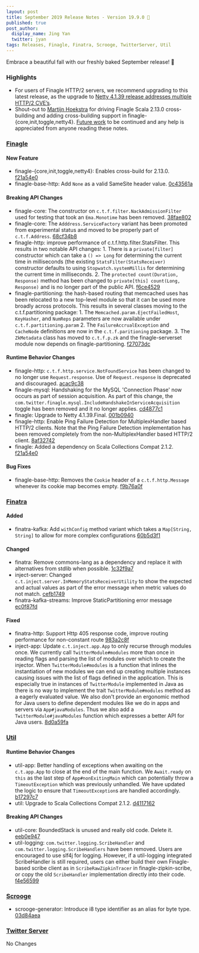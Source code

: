 ```yaml
---
layout: post
title: September 2019 Release Notes - Version 19.9.0 🍁
published: true
post_author:
  display_name: Jing Yan
  twitter: jyan
tags: Releases, Finagle, Finatra, Scrooge, TwitterServer, Util
---
```


Embrace a beautiful fall with our freshly baked September release! 🍪

### Highlights

- For users of Finagle HTTP/2 servers, we recommend upgrading to this latest release, as the upgrade to [Netty 4.1.39 release addresses multiple HTTP/2 CVE’s](https://netty.io/news/2019/08/13/4-1-39-Final.html).
- Shout-out to [Martijn Hoekstra](https://github.com/martijnhoekstra) for driving Finagle Scala 2.13.0 cross-building and adding cross-building support in finagle-{core,init,toggle,netty4}. [Future work](https://github.com/twitter/finagle/issues/771) to be continued and any help is appreciated from anyone reading these notes.

### [Finagle](https://github.com/twitter/finagle/) ###

#### New Feature

-   finagle-{core,init,toggle,netty4}: Enables cross-build for 2.13.0. [f21a54e0](https://github.com/twitter/finagle/commit/f21a54e0d759e005e089e9996113548078044498)
-   finagle-base-http: Add `None` as a valid SameSite header value. [0c43561a](https://github.com/twitter/finagle/commit/0c43561aa5d30f1fdaf4f80f400539cf1a1a44f0)

#### Breaking API Changes

-   finagle-core: The constructor on `c.t.f.filter.NackAdmissionFilter` used for testing that
    took an `Ema.Monotime` has been removed. [38fae802](https://github.com/twitter/finagle/commit/38fae80296dbc6316b169f30edb7ee3f7a5ac6cb)
-   finagle-core: The `Adddress.ServiceFactory` variant has been promoted from experimental
    status and moved to be properly part of `c.t.f.Address`. [68cf34b8](https://github.com/twitter/finagle/commit/68cf34b8275d5bde04f7652cc7bc281760207fd2)
-   finagle-http: improve performance of c.t.f.http.filter.StatsFilter. This results in two notable
    API changes: 1. There is a `private[filter]` constructor which can take a `() => Long` for
    determining the current time in milliseconds (the existing `StatsFilter(StatsReceiver)`
    constructor defaults to using `Stopwatch.systemMillis` for determining the current time in
    milliseconds. 2. The `protected count(Duration, Response)` method has been changed to
    `private[this] count(Long, Response)` and is no longer part of the public API.
    [f6ce4529](https://github.com/twitter/finagle/commit/f6ce45299c2e014c930be01bdc9e30fdf042ea9f)
-   finagle-partitioning: the hash-based routing that memcached uses has been relocated to a new
    top-level module so that it can be used more broadly across protocols. This results
    in several classes moving to the c.t.f.partitioning package: 1. The `Memcached.param.EjectFailedHost`, `KeyHasher`, and `NumReps` parameters are now
    available under `c.t.f.partitioning.param` 2. The `FailureAccrualException` and `CacheNode` definitions are now in the `c.t.f.paritioning`
    package. 3. The `ZkMetadata` class has moved to `c.t.f.p.zk` and the finagle-serverset module now depends
    on finagle-partitioning.
    [f27073dc](https://github.com/twitter/finagle/commit/f27073dce6064cf732032a1e9f3ca02256633679)

#### Runtime Behavior Changes

-   finagle-http: `c.t.f.http.service.NotFoundService` has been changed to no longer
    use `Request.response`. Use of `Request.response` is deprecated and discouraged.
    [acac9c38](https://github.com/twitter/finagle/commit/acac9c38283d562462eb9456b8121e6ed9855dff)
-   finagle-mysql: Handshaking for the MySQL 'Connection Phase' now occurs as part of session
    acquisition. As part of this change, the
    `com.twitter.finagle.mysql.IncludeHandshakeInServiceAcquisition` toggle
    has been removed and it no longer applies. [cd4877c1](https://github.com/twitter/finagle/commit/cd4877c1f8ab92d48d4ab4d0a0300e672f22898b)
-   finagle: Upgrade to Netty 4.1.39.Final. [001b0940](https://github.com/twitter/finagle/commit/001b094077834583dcfeda445876e3d9dea23358)
-   finagle-http: Enable Ping Failure Detection for MultiplexHandler based HTTP/2 clients. Note that
    the Ping Failure Detection implementation has been removed completely from the
    non-MultiplexHandler based HTTP/2 client. [8af32742](https://github.com/twitter/finagle/commit/8af327429dff08c8508798d945d4755aeae01587)
-   finagle: Added a dependency on Scala Collections Compat 2.1.2. [f21a54e0](https://github.com/twitter/finagle/commit/f21a54e0d759e005e089e9996113548078044498)

#### Bug Fixes

-   finagle-base-http: Removes the `Cookie` header of a `c.t.f.http.Message` whenever its cookie map
    becomes empty. [f9b76a0f](https://github.com/twitter/finagle/commit/f9b76a0f3e861697a13db8fc3bf15026c11f0d13)

### [Finatra](https://github.com/twitter/finatra/) ###

#### Added

-   finatra-kafka: Add `withConfig` method variant which takes a `Map[String, String]`
    to allow for more complex configurations [60b5d3f1](https://github.com/twitter/finatra/commit/60b5d3f1b7240b81a1007f27e436d8f8e18f3058)

#### Changed

-   finatra: Remove commons-lang as a dependency and replace it with alternatives from stdlib
    when possible. [1c32f9a7](https://github.com/twitter/finatra/commit/1c32f9a79b272bc0910a72bb5c7d7ee5afd0cd45)
-   inject-server: Changed `c.t.inject.server.InMemoryStatsReceiverUtility` to show the expected and
    actual values as part of the error message when metric values do not match. [cefb1749](https://github.com/twitter/finatra/commit/cefb1749dfcfd2947976b87d28f308b067f05590)
-   finatra-kafka-streams: Improve StaticPartitioning error message [ec0f87fd](https://github.com/twitter/finatra/commit/ec0f87fd2727df969bd7024c3c37cdc9b4f2b432)

#### Fixed

-   finatra-http: Support Http 405 response code, improve routing performance for non-constant route
    [983a2c8f](https://github.com/twitter/finatra/commit/983a2c8f5421b182ac62ccf6ddf0e44e1719f46d)
-   inject-app: Update `c.t.inject.app.App` to only recurse through modules once. We currently
    call `TwitterModule#modules` more than once in reading flags and parsing the list of modules
    over which to create the injector. When `TwitterModule#modules` is a function that inlines the
    instantiation of new modules we can end up creating multiple instances causing issues with the
    list of flags defined in the application. This is especially true in instances of `TwitterModule`
    implemented in Java as there is no way to implement the trait `TwitterModule#modules` method as a
    eagerly evaluated value. We also don't provide an ergonomic method for Java users to define
    dependent modules like we do in apps and servers via `App#javaModules`. Thus we also add a
    `TwitterModule#javaModules` function which expresses a better API for Java users. [8d0a59fa](https://github.com/twitter/finatra/commit/8d0a59fa49b7bff3090cd7161b61c3a6dd8242a6)

### [Util](https://github.com/twitter/util/) ###

#### Runtime Behavior Changes

-   util-app: Better handling of exceptions when awaiting on the `c.t.app.App` to close at
    the end of the main function. We `Await.ready` on `this` as the last step of
    `App#nonExitingMain` which can potentially throw a `TimeoutException` which was previously
    unhandled. We have updated the logic to ensure that `TimeoutException`s are handled accordingly.
    [b17297c7](https://github.com/twitter/util/commit/b17297c731d7f693f0284a2d0d11e23635eff7e2)
-   util: Upgrade to Scala Collections Compat 2.1.2. [d4117162](https://github.com/twitter/util/commit/d411716220b4c8a747fbd779201922e4f01ac599)

#### Breaking API Changes

-   util-core: BoundedStack is unused and really old code. Delete it. [eeb0e947](https://github.com/twitter/util/commit/eeb0e947f9456075af34209cd09dfffe04cf0a58)
-   util-logging: `com.twitter.logging.ScribeHandler` and `com.twitter.logging.ScribeHandlers` have
    been removed. Users are encouraged to use slf4j for logging. However, if a util-logging integrated
    ScribeHandler is still required, users can either build their own Finagle-based scribe client as
    in `ScribeRawZipkinTracer` in finagle-zipkin-scribe, or copy the old `ScribeHandler`
    implementation directly into their code. [f4e56599](https://github.com/twitter/util/commit/f4e565993b4bbc6e458674fd332259a9b6ac4e48)

### [Scrooge](https://github.com/twitter/scrooge/) ###

-   scrooge-generator: Introduce i8 type identifier as an alias for byte type. [03d84aea](https://github.com/twitter/scrooge/commit/03d84aea40c9edf87e8c69090c5077b8779fa655)

### [Twitter Server](https://github.com/twitter/twitter-server/) ###

No Changes


